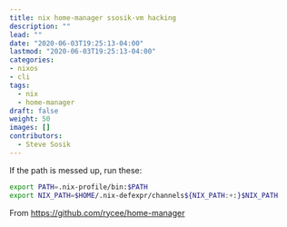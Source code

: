 ```yaml
---
title: nix home-manager ssosik-vm hacking
description: ""
lead: ""
date: "2020-06-03T19:25:13-04:00"
lastmod: "2020-06-03T19:25:13-04:00"
categories:
- nixos
- cli
tags:
  - nix
  - home-manager
draft: false
weight: 50
images: []
contributors:
  - Steve Sosik
---
```


If the path is messed up, run these:
```bash
export PATH=.nix-profile/bin:$PATH
export NIX_PATH=$HOME/.nix-defexpr/channels${NIX_PATH:+:}$NIX_PATH
```

From https://github.com/rycee/home-manager
